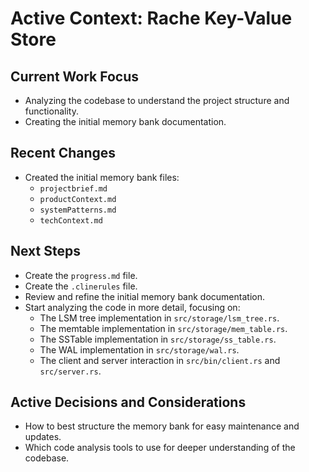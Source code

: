 # Active Context: Rache Key-Value Store

## Current Work Focus

- Analyzing the codebase to understand the project structure and functionality.
- Creating the initial memory bank documentation.

## Recent Changes

- Created the initial memory bank files:
    - `projectbrief.md`
    - `productContext.md`
    - `systemPatterns.md`
    - `techContext.md`

## Next Steps

- Create the `progress.md` file.
- Create the `.clinerules` file.
- Review and refine the initial memory bank documentation.
- Start analyzing the code in more detail, focusing on:
    - The LSM tree implementation in `src/storage/lsm_tree.rs`.
    - The memtable implementation in `src/storage/mem_table.rs`.
    - The SSTable implementation in `src/storage/ss_table.rs`.
    - The WAL implementation in `src/storage/wal.rs`.
    - The client and server interaction in `src/bin/client.rs` and `src/server.rs`.

## Active Decisions and Considerations

- How to best structure the memory bank for easy maintenance and updates.
- Which code analysis tools to use for deeper understanding of the codebase.
